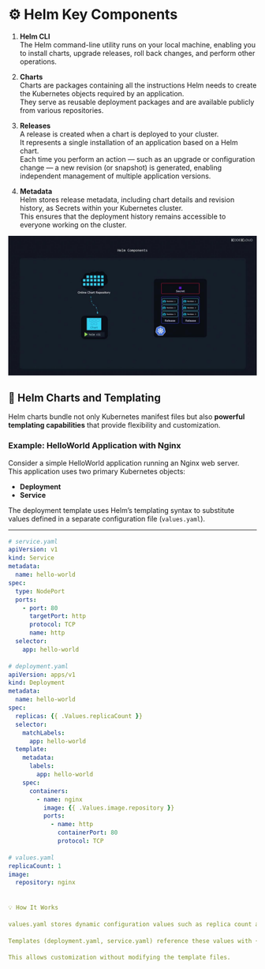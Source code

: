 # ⚙️ Helm Key Components

1. **Helm CLI**  
   The Helm command-line utility runs on your local machine, enabling you to install charts, upgrade releases, roll back changes, and perform other operations.

2. **Charts**  
   Charts are packages containing all the instructions Helm needs to create the Kubernetes objects required by an application.  
   They serve as reusable deployment packages and are available publicly from various repositories.

3. **Releases**  
   A release is created when a chart is deployed to your cluster.  
   It represents a single installation of an application based on a Helm chart.  
   Each time you perform an action — such as an upgrade or configuration change — a new revision (or snapshot) is generated, enabling independent management of multiple application versions.

4. **Metadata**  
   Helm stores release metadata, including chart details and revision history, as Secrets within your Kubernetes cluster.  
   This ensures that the deployment history remains accessible to everyone working on the cluster.


![Helm Components Diagram](../images/helm-components-chart-repository-diagram.jpg)


## 📜 Helm Charts and Templating

Helm charts bundle not only Kubernetes manifest files but also **powerful templating capabilities** that provide flexibility and customization.

### Example: HelloWorld Application with Nginx
Consider a simple HelloWorld application running an Nginx web server.  
This application uses two primary Kubernetes objects:
- **Deployment**
- **Service**

The deployment template uses Helm’s templating syntax to substitute values defined in a separate configuration file (`values.yaml`).

---

```yaml
# service.yaml
apiVersion: v1
kind: Service
metadata:
  name: hello-world
spec:
  type: NodePort
  ports:
    - port: 80
      targetPort: http
      protocol: TCP
      name: http
  selector:
    app: hello-world

# deployment.yaml
apiVersion: apps/v1
kind: Deployment
metadata:
  name: hello-world
spec:
  replicas: {{ .Values.replicaCount }}
  selector:
    matchLabels:
      app: hello-world
  template:
    metadata:
      labels:
        app: hello-world
    spec:
      containers:
        - name: nginx
          image: {{ .Values.image.repository }}
          ports:
            - name: http
              containerPort: 80
              protocol: TCP

# values.yaml
replicaCount: 1
image:
  repository: nginx

  
💡 How It Works

values.yaml stores dynamic configuration values such as replica count and image repository.

Templates (deployment.yaml, service.yaml) reference these values with {{ .Values.key }}.

This allows customization without modifying the template files.


